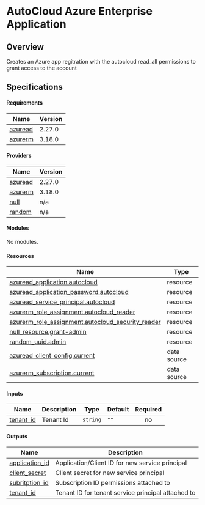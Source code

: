 AutoCloud Azure Enterprise Application
======================================

## Overview

Creates an Azure app regitration with the autocloud read_all permissions to grant access to the account

## Specifications

#### Requirements

| Name | Version |
|------|---------|
| <a name="requirement_azuread"></a> [azuread](#requirement_azuread) | 2.27.0 |
| <a name="requirement_azurerm"></a> [azurerm](#requirement_azurerm) | 3.18.0 |

#### Providers

| Name | Version |
|------|---------|
| <a name="provider_azuread"></a> [azuread](#provider_azuread) | 2.27.0 |
| <a name="provider_azurerm"></a> [azurerm](#provider_azurerm) | 3.18.0 |
| <a name="provider_null"></a> [null](#provider_null) | n/a |
| <a name="provider_random"></a> [random](#provider_random) | n/a |

#### Modules

No modules.

#### Resources

| Name | Type |
|------|------|
| [azuread_application.autocloud](https://registry.terraform.io/providers/hashicorp/azuread/2.27.0/docs/resources/application) | resource |
| [azuread_application_password.autocloud](https://registry.terraform.io/providers/hashicorp/azuread/2.27.0/docs/resources/application_password) | resource |
| [azuread_service_principal.autocloud](https://registry.terraform.io/providers/hashicorp/azuread/2.27.0/docs/resources/service_principal) | resource |
| [azurerm_role_assignment.autocloud_reader](https://registry.terraform.io/providers/hashicorp/azurerm/3.18.0/docs/resources/role_assignment) | resource |
| [azurerm_role_assignment.autocloud_security_reader](https://registry.terraform.io/providers/hashicorp/azurerm/3.18.0/docs/resources/role_assignment) | resource |
| [null_resource.grant-admin](https://registry.terraform.io/providers/hashicorp/null/latest/docs/resources/resource) | resource |
| [random_uuid.admin](https://registry.terraform.io/providers/hashicorp/random/latest/docs/resources/uuid) | resource |
| [azuread_client_config.current](https://registry.terraform.io/providers/hashicorp/azuread/2.27.0/docs/data-sources/client_config) | data source |
| [azurerm_subscription.current](https://registry.terraform.io/providers/hashicorp/azurerm/3.18.0/docs/data-sources/subscription) | data source |

#### Inputs

| Name | Description | Type | Default | Required |
|------|-------------|------|---------|:--------:|
| <a name="input_tenant_id"></a> [tenant_id](#input_tenant_id) | Tenant Id | `string` | `""` | no |

#### Outputs

| Name | Description |
|------|-------------|
| <a name="output_application_id"></a> [application_id](#output_application_id) | Application/Client ID for new service principal |
| <a name="output_client_secret"></a> [client_secret](#output_client_secret) | Client secret for new service principal |
| <a name="output_subritption_id"></a> [subritption_id](#output_subritption_id) | Subscription ID permissions attached to |
| <a name="output_tenant_id"></a> [tenant_id](#output_tenant_id) | Tenant ID for tenant service principal attached to |
